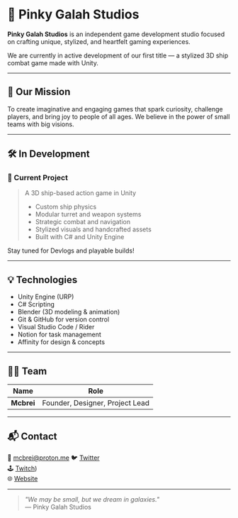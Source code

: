 # 🌸 Pinky Galah Studios

**Pinky Galah Studios** is an independent game development studio focused on crafting unique, stylized, and heartfelt gaming experiences.

We are currently in active development of our first title — a stylized 3D ship combat game made with Unity.

---

## 🎯 Our Mission

To create imaginative and engaging games that spark curiosity, challenge players, and bring joy to people of all ages. We believe in the power of small teams with big visions.

---

## 🛠️ In Development

### 🚢 Current Project
> A 3D ship-based action game in Unity  
> - Custom ship physics  
> - Modular turret and weapon systems  
> - Strategic combat and navigation  
> - Stylized visuals and handcrafted assets  
> - Built with C# and Unity Engine

Stay tuned for Devlogs and playable builds!

---

## 💡 Technologies

- Unity Engine (URP)
- C# Scripting
- Blender (3D modeling & animation)
- Git & GitHub for version control
- Visual Studio Code / Rider
- Notion for task management
- Affinity for design & concepts

---

## 👨‍💻 Team

| Name | Role |
|------|------|
| **Mcbrei** | Founder, Designer, Project Lead |


---

## 📬 Contact

📧 mcbrei@proton.me 
🐦 [Twitter](https://x.com/the_mcbrei)  
🕹️ [Twitch](https://www.twitch.tv/mcbrei))  
🌐 [Website](https://pinkygalah.github.io)

---

> _"We may be small, but we dream in galaxies."_  
> — Pinky Galah Studios
